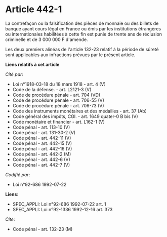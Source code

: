 # Article 442-1

La contrefaçon ou la falsification des pièces de monnaie ou des billets de banque ayant cours légal en France ou émis par les
institutions étrangères ou internationales habilitées à cette fin est punie de trente ans de réclusion criminelle et de 3 000
000 F d'amende.

Les deux premiers alinéas de l'article 132-23 relatif à la période de sûreté sont applicables aux infractions prévues par le
présent article.

**Liens relatifs à cet article**

_Cité par_:

  - Loi n°1918-03-18 du 18 mars 1918 - art. 4 (V)
  - Code de la défense. - art. L2121-3 (V)
  - Code de procédure pénale - art. 704 (VD)
  - Code de procédure pénale - art. 706-55 (V)
  - Code de procédure pénale - art. 706-73 (V)
  - Code des instruments monétaires et des médailles - art. 37 (Ab)
  - Code général des impôts, CGI. - art. 1649 quater-0 B bis (V)
  - Code monétaire et financier - art. L162-1 (V)
  - Code pénal - art. 113-10 (V)
  - Code pénal - art. 131-30-2 (V)
  - Code pénal - art. 442-11 (V)
  - Code pénal - art. 442-15 (V)
  - Code pénal - art. 442-16 (V)
  - Code pénal - art. 442-2 (M)
  - Code pénal - art. 442-6 (V)
  - Code pénal - art. 442-7 (V)

_Codifié par_:

  - Loi n°92-686 1992-07-22

**Liens**:

  - SPEC_APPLI: Loi n°92-686 1992-07-22 art. 1
  - SPEC_APPLI: Loi n°92-1336 1992-12-16 art. 373

_Cite_:

  - Code pénal - art. 132-23 (M)

